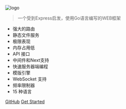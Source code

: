 ![logo](https://avatars.githubusercontent.com/u/92376987?s=200&v=4)

> 一个受到Express启发，使用Go语言编写的WEB框架

- 强大的路由
- 静态文件服务
- 极限表现
- 内存占用低
- API 接口
- 中间件和Next支持
- 快速服务器端编程
- 模版引擎
- WebSocket 支持
- 频率限制器
- 15 种语言

[GitHub](https://github.com/gofiber/fiber)
[Get Started](/v2/welcome.md)